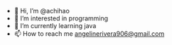 - 👋 Hi, I’m @achihao
- 👀 I’m interested in programming
- 🌱 I’m currently learning java
- 📫 How to reach me angelinerivera906@gmail.com

<!---
achihao/achihao is a ✨ special ✨ repository because its `README.md` (this file) appears on your GitHub profile.
You can click the Preview link to take a look at your changes.
--->
